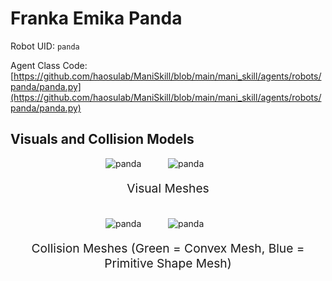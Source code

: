 <!-- THIS IS ALL GENERATED DOCUMENTATION via generate_robot_docs.py. DO NOT MODIFY THIS FILE -->

# Franka Emika Panda

Robot UID: `panda`

Agent Class Code: [https://github.com/haosulab/ManiSkill/blob/main/mani_skill/agents/robots/panda/panda.py](https://github.com/haosulab/ManiSkill/blob/main/mani_skill/agents/robots/panda/panda.py)

## Visuals and Collision Models

<div>
    <div style="max-width: 100%; display: flex; justify-content: center;">
        <img src="/_static/robot_images/panda/front_visual.png" style='min-width:min(50%, 100px);max-width:50%;height:auto' alt="panda">
        <img src="/_static/robot_images/panda/side_visual.png" style='min-width:min(50%, 100px);max-width:50%;height:auto' alt="panda">
    </div>
    <p style="text-align: center; font-size: 1.2rem;">Visual Meshes</p>
    <br/>
    <div style="max-width: 100%; display: flex; justify-content: center;">
        <img src="/_static/robot_images/panda/front_collision.png" style='min-width:min(50%, 100px);max-width:50%;height:auto' alt="panda">
        <img src="/_static/robot_images/panda/side_collision.png" style='min-width:min(50%, 100px);max-width:50%;height:auto' alt="panda">
    </div>
    <p style="text-align: center; font-size: 1.2rem;">Collision Meshes (Green = Convex Mesh, Blue = Primitive Shape Mesh)</p>
</div>
